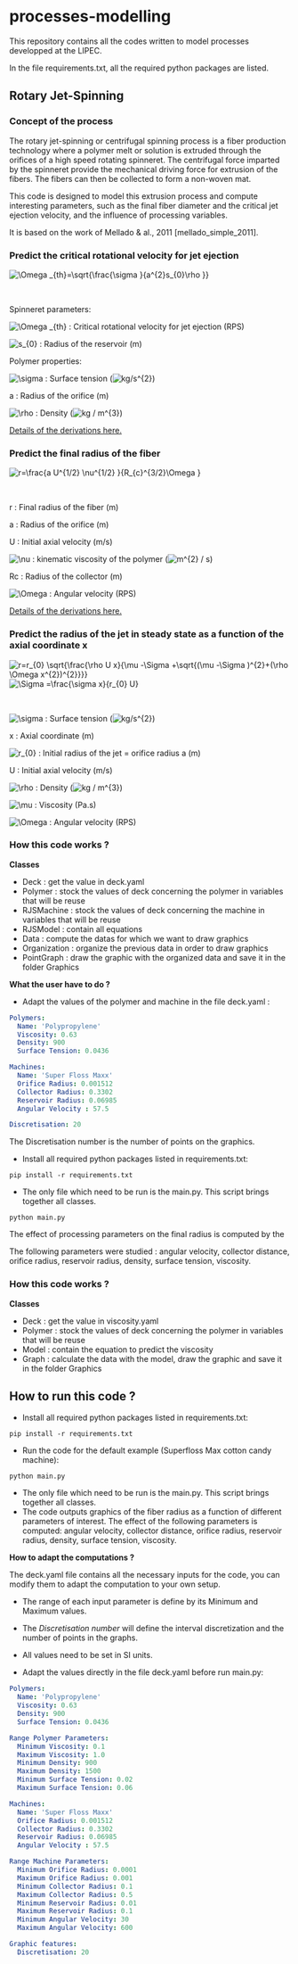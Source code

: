 # processes-modelling

This repository contains all the codes written to model processes developped at the LIPEC.

In the file requirements.txt, all the required python packages are listed.

## Rotary Jet-Spinning


### Concept of the process

The rotary jet-spinning or centrifugal spinning process is a fiber production technology where a polymer melt or solution is extruded through the orifices of a high speed rotating spinneret. The centrifugal force imparted by the spinneret provide the mechanical driving force for extrusion of the fibers. The fibers can then be collected to form a non-woven mat.

This code is designed to model this extrusion process and compute interesting parameters, such as the final fiber diameter and the critical jet ejection velocity, and the influence of processing variables.

It is based on the work of Mellado & al., 2011 [mellado_simple_2011].

### Predict the critical rotational velocity for jet ejection

<img src="https://latex.codecogs.com/gif.latex?\Omega&space;_{th}=\sqrt{\frac{\sigma&space;}{a^{2}s_{0}\rho&space;}}" title="\Omega _{th}=\sqrt{\frac{\sigma }{a^{2}s_{0}\rho }}" />

&nbsp;

Spinneret parameters:

<img src="https://latex.codecogs.com/gif.latex?\Omega&space;_{th}" title="\Omega _{th}" /> : Critical rotational velocity for jet ejection (RPS)

<img src="https://latex.codecogs.com/gif.latex?s_{0}" title="s_{0}" /> : Radius of the reservoir (m)

Polymer properties:

<img src="https://latex.codecogs.com/gif.latex?\sigma" title="\sigma" /> : Surface tension (<img src="https://latex.codecogs.com/gif.latex?kg/s^{2}" title="kg/s^{2}" />)

a : Radius of the orifice (m)

<img src="https://latex.codecogs.com/gif.latex?\rho" title="\rho" /> : Density (<img src="https://latex.codecogs.com/gif.latex?kg&space;/&space;m^{3}" title="kg / m^{3}" />)

[Details of the derivations here.](mellado_equations.md)

### Predict the final radius of the fiber

<img src="https://latex.codecogs.com/gif.latex?r=\frac{a&space;U^{1/2}&space;\nu^{1/2}&space;}{R_{c}^{3/2}\Omega&space;}" title="r=\frac{a U^{1/2} \nu^{1/2} }{R_{c}^{3/2}\Omega }" />


&nbsp;


r : Final radius of the fiber (m)

a : Radius of the orifice (m)

U : Initial axial velocity (m/s)

<img src="https://latex.codecogs.com/gif.latex?\nu" title="\nu" /> : kinematic viscosity of the polymer (<img src="https://latex.codecogs.com/gif.latex?m^{2}&space;/&space;s" title="m^{2} / s" />)

Rc : Radius of the collector (m)

<img src="https://latex.codecogs.com/gif.latex?\Omega" title="\Omega" /> : Angular velocity (RPS)

[Details of the derivations here.](mellado_equations.md)


### Predict the radius of the jet in steady state as a function of the axial coordinate x

<img src="https://latex.codecogs.com/gif.latex?r=r_{0}&space;\sqrt{\frac{\rho&space;U&space;x}{\mu&space;-\Sigma&space;&plus;\sqrt{(\mu&space;-\Sigma&space;)^{2}&plus;(\rho&space;\Omega&space;x^{2})^{2}}}}" title="r=r_{0} \sqrt{\frac{\rho U x}{\mu -\Sigma +\sqrt{(\mu -\Sigma )^{2}+(\rho \Omega x^{2})^{2}}}}" />

<img src="https://latex.codecogs.com/gif.latex?\Sigma&space;=\frac{\sigma&space;x}{r_{0}&space;U}" title="\Sigma =\frac{\sigma x}{r_{0} U}" />


&nbsp;


<img src="https://latex.codecogs.com/gif.latex?\sigma" title="\sigma" /> : Surface tension (<img src="https://latex.codecogs.com/gif.latex?kg/s^{2}" title="kg/s^{2}" />)

x : Axial coordinate (m)

<img src="https://latex.codecogs.com/gif.latex?r_{0}" title="r_{0}" /> : Initial radius of the jet = orifice radius a (m)

U : Initial axial velocity (m/s)

<img src="https://latex.codecogs.com/gif.latex?\rho" title="\rho" /> : Density (<img src="https://latex.codecogs.com/gif.latex?kg&space;/&space;m^{3}" title="kg / m^{3}" />)

<img src="https://latex.codecogs.com/gif.latex?\mu" title="\mu" /> : Viscosity (Pa.s)

<img src="https://latex.codecogs.com/gif.latex?\Omega" title="\Omega" /> : Angular velocity (RPS)


### How this code works ?

**Classes**
- Deck : get the value in deck.yaml
- Polymer : stock the values of deck concerning the polymer in variables that will be reuse
- RJSMachine : stock the values of deck concerning the machine in variables that will be reuse
- RJSModel : contain all equations
- Data : compute the datas for which we want to draw graphics
- Organization : organize the previous data in order to draw graphics
- PointGraph : draw the graphic with the organized data and save it in the folder Graphics

**What the user have to do ?**
- Adapt the values of the polymer and machine in the file deck.yaml :

```yaml
Polymers:
  Name: 'Polypropylene'
  Viscosity: 0.63
  Density: 900
  Surface Tension: 0.0436

Machines:
  Name: 'Super Floss Maxx'
  Orifice Radius: 0.001512
  Collector Radius: 0.3302
  Reservoir Radius: 0.06985
  Angular Velocity : 57.5

Discretisation: 20
```

The Discretisation number is the number of points on the graphics.

- Install all required python packages listed in requirements.txt:

```linux
pip install -r requirements.txt
```

- The only file which need to be run is the main.py. This script brings together all classes.

```linux
python main.py
```

The effect of processing parameters on the final radius is computed by the

The following parameters were studied : angular velocity, collector distance, orifice radius, reservoir radius, density, surface tension, viscosity.

### How this code works ?

**Classes**
- Deck : get the value in viscosity.yaml
- Polymer : stock the values of deck concerning the polymer in variables that will be reuse
- Model : contain the equation to predict the viscosity
- Graph : calculate the data with the model, draw the graphic and save it in the folder Graphics

## How to run this code ?

- Install all required python packages listed in requirements.txt:

```linux
pip install -r requirements.txt
```
- Run the code for the default example (Superfloss Max cotton candy machine):
```linux
python main.py
```

- The only file which need to be run is the main.py. This script brings together all classes.
- The code outputs graphics of the fiber radius as a function of different parameters of interest. The effect of the following parameters is computed: angular velocity, collector distance, orifice radius, reservoir radius, density, surface tension, viscosity.

**How to adapt the computations ?**

The deck.yaml file contains all the necessary inputs for the code, you can modify them to adapt the computation to your own setup.
- The range of each input parameter is define by its Minimum and Maximum values.
- The *Discretisation number* will define the interval discretization and the number of points in the graphs.
- All values need to be set in SI units.

- Adapt the values directly in the file deck.yaml before run main.py:

```yaml
Polymers:
  Name: 'Polypropylene'
  Viscosity: 0.63
  Density: 900
  Surface Tension: 0.0436

Range Polymer Parameters:
  Minimum Viscosity: 0.1
  Maximum Viscosity: 1.0
  Minimum Density: 900
  Maximum Density: 1500
  Minimum Surface Tension: 0.02
  Maximum Surface Tension: 0.06

Machines:
  Name: 'Super Floss Maxx'
  Orifice Radius: 0.001512
  Collector Radius: 0.3302
  Reservoir Radius: 0.06985
  Angular Velocity : 57.5

Range Machine Parameters:
  Minimum Orifice Radius: 0.0001
  Maximum Orifice Radius: 0.001
  Minimum Collector Radius: 0.1
  Maximum Collector Radius: 0.5
  Minimum Reservoir Radius: 0.01
  Maximum Reservoir Radius: 0.1
  Minimum Angular Velocity: 30
  Maximum Angular Velocity: 600

Graphic features:
  Discretisation: 20
```
